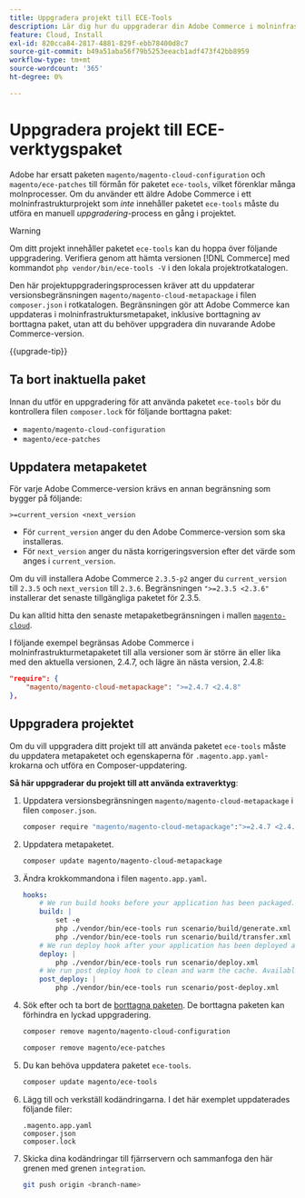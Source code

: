 ```yaml
---
title: Uppgradera projekt till ECE-Tools
description: Lär dig hur du uppgraderar din Adobe Commerce i molninfrastrukturprojekt så att du kan använda ECE-verktygspaketet och dra nytta av de senaste fixarna och funktionerna.
feature: Cloud, Install
exl-id: 820cca84-2817-4881-829f-ebb78400d8c7
source-git-commit: b49a51aba56f79b5253eeacb1adf473f42bb8959
workflow-type: tm+mt
source-wordcount: '365'
ht-degree: 0%

---
```


# Uppgradera projekt till ECE-verktygspaket

Adobe har ersatt paketen `magento/magento-cloud-configuration` och `magento/ece-patches` till förmån för paketet `ece-tools`, vilket förenklar många molnprocesser. Om du använder ett äldre Adobe Commerce i ett molninfrastrukturprojekt som _inte_ innehåller paketet `ece-tools` måste du utföra en manuell _uppgradering_-process en gång i projektet.

>[!WARNING]
>
>Om ditt projekt innehåller paketet `ece-tools` kan du hoppa över följande uppgradering. Verifiera genom att hämta versionen [!DNL Commerce] med kommandot `php vendor/bin/ece-tools -V` i den lokala projektrotkatalogen.

Den här projektuppgraderingsprocessen kräver att du uppdaterar versionsbegränsningen `magento/magento-cloud-metapackage` i filen `composer.json` i rotkatalogen. Begränsningen gör att Adobe Commerce kan uppdateras i molninfrastruktursmetapaket, inklusive borttagning av borttagna paket, utan att du behöver uppgradera din nuvarande Adobe Commerce-version.

{{upgrade-tip}}

## Ta bort inaktuella paket

Innan du utför en uppgradering för att använda paketet `ece-tools` bör du kontrollera filen `composer.lock` för följande borttagna paket:

- `magento/magento-cloud-configuration`
- `magento/ece-patches`

## Uppdatera metapaketet

För varje Adobe Commerce-version krävs en annan begränsning som bygger på följande:

```
>=current_version <next_version
```

- För `current_version` anger du den Adobe Commerce-version som ska installeras.
- För `next_version` anger du nästa korrigeringsversion efter det värde som anges i `current_version`.

Om du vill installera Adobe Commerce `2.3.5-p2` anger du `current_version` till `2.3.5` och `next_version` till `2.3.6`. Begränsningen `">=2.3.5 <2.3.6"` installerar det senaste tillgängliga paketet för 2.3.5.

Du kan alltid hitta den senaste metapaketbegränsningen i mallen [`magento-cloud`](https://github.com/magento/magento-cloud/blob/master/composer.json).

I följande exempel begränsas Adobe Commerce i molninfrastrukturmetapaketet till alla versioner som är större än eller lika med den aktuella versionen, 2.4.7, och lägre än nästa version, 2.4.8:

```json
"require": {
    "magento/magento-cloud-metapackage": ">=2.4.7 <2.4.8"
},
```

## Uppgradera projektet

Om du vill uppgradera ditt projekt till att använda paketet `ece-tools` måste du uppdatera metapaketet och egenskaperna för `.magento.app.yaml`-krokarna och utföra en Composer-uppdatering.

**Så här uppgraderar du projekt till att använda extraverktyg**:

1. Uppdatera versionsbegränsningen `magento/magento-cloud-metapackage` i filen `composer.json`.

   ```bash
   composer require "magento/magento-cloud-metapackage":">=2.4.7 <2.4.8" --no-update
   ```

1. Uppdatera metapaketet.

   ```bash
   composer update magento/magento-cloud-metapackage
   ```

1. Ändra krokkommandona i filen `magento.app.yaml`.

   ```yaml
   hooks:
       # We run build hooks before your application has been packaged.
       build: |
           set -e
           php ./vendor/bin/ece-tools run scenario/build/generate.xml
           php ./vendor/bin/ece-tools run scenario/build/transfer.xml
       # We run deploy hook after your application has been deployed and started.
       deploy: |
           php ./vendor/bin/ece-tools run scenario/deploy.xml
       # We run post deploy hook to clean and warm the cache. Available with ECE-Tools 2002.0.10.
       post_deploy: |
           php ./vendor/bin/ece-tools run scenario/post-deploy.xml
   ```

1. Sök efter och ta bort de [borttagna paketen](#remove-deprecated-packages). De borttagna paketen kan förhindra en lyckad uppgradering.

   ```bash
   composer remove magento/magento-cloud-configuration
   ```

   ```bash
   composer remove magento/ece-patches
   ```

1. Du kan behöva uppdatera paketet `ece-tools`.

   ```bash
   composer update magento/ece-tools
   ```

1. Lägg till och verkställ kodändringarna. I det här exemplet uppdaterades följande filer:

   ```
   .magento.app.yaml
   composer.json
   composer.lock
   ```

1. Skicka dina kodändringar till fjärrservern och sammanfoga den här grenen med grenen `integration`.

   ```bash
   git push origin <branch-name>
   ```
